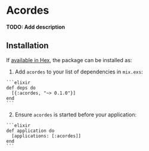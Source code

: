 # Acordes

**TODO: Add description**

## Installation

If [available in Hex](https://hex.pm/docs/publish), the package can be installed as:

  1. Add `acordes` to your list of dependencies in `mix.exs`:

    ```elixir
    def deps do
      [{:acordes, "~> 0.1.0"}]
    end
    ```

  2. Ensure `acordes` is started before your application:

    ```elixir
    def application do
      [applications: [:acordes]]
    end
    ```

